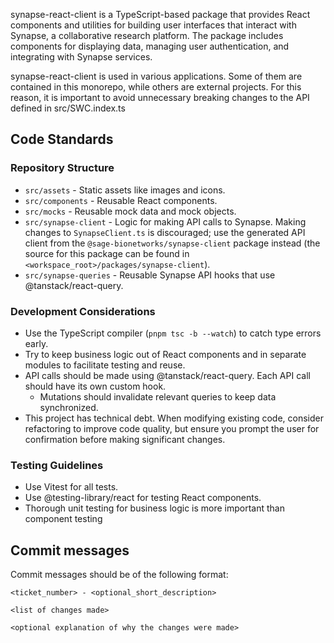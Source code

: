 synapse-react-client is a TypeScript-based package that provides React components and utilities for building user interfaces that interact with Synapse, a collaborative research platform. The package includes components for displaying data, managing user authentication, and integrating with Synapse services.

synapse-react-client is used in various applications. Some of them are contained in this monorepo, while others are external projects. For this reason, it is important to avoid unnecessary breaking changes to the API defined in src/SWC.index.ts

## Code Standards

### Repository Structure
- `src/assets` - Static assets like images and icons.
- `src/components` - Reusable React components.
- `src/mocks` - Reusable mock data and mock objects.
- `src/synapse-client` - Logic for making API calls to Synapse. Making changes to `SynapseClient.ts` is discouraged; use the generated API client from the `@sage-bionetworks/synapse-client` package instead (the source for this package can be found in `<workspace_root>/packages/synapse-client`).
- `src/synapse-queries` - Reusable Synapse API hooks that use @tanstack/react-query.

### Development Considerations
- Use the TypeScript compiler (`pnpm tsc -b --watch`) to catch type errors early.
- Try to keep business logic out of React components and in separate modules to facilitate testing and reuse.
- API calls should be made using @tanstack/react-query. Each API call should have its own custom hook.
  - Mutations should invalidate relevant queries to keep data synchronized.
- This project has technical debt. When modifying existing code, consider refactoring to improve code quality, but ensure you prompt the user for confirmation before making significant changes.

### Testing Guidelines
- Use Vitest for all tests.
- Use @testing-library/react for testing React components.
- Thorough unit testing for business logic is more important than component testing

## Commit messages

Commit messages should be of the following format:
```
<ticket_number> - <optional_short_description>

<list of changes made>

<optional explanation of why the changes were made>
```